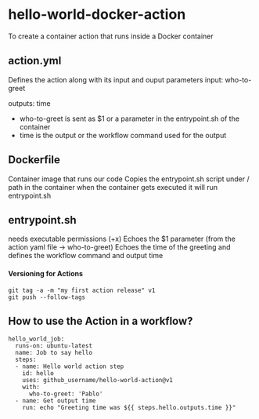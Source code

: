 # hello-world-docker-action
To create a container action that runs inside a Docker container

## action.yml
Defines the action along with its input and ouput parameters
input:
 who-to-greet
 
 outputs:
  time
  
- who-to-greet is sent as $1 or a parameter in the entrypoint.sh of the container
- time is the output or the workflow command used for the output

## Dockerfile
Container image that runs our code
Copies the entrypoint.sh script under / path in the container
when the container gets executed it will run entrypoint.sh

## entrypoint.sh
needs executable permissions (+x)
Echoes the $1 parameter (from the action yaml file -> who-to-greet)
Echoes the time of the greeting and defines the workflow command and output time


#### Versioning for Actions
```
git tag -a -m "my first action release" v1
git push --follow-tags
```


## How to use the Action in a workflow?
```
hello_world_job:
  runs-on: ubuntu-latest
  name: Job to say hello
  steps:
  - name: Hello world action step 
    id: hello 
    uses: github_username/hello-world-action@v1 
    with:
      who-to-greet: 'Pablo'
  - name: Get output time
    run: echo "Greeting time was ${{ steps.hello.outputs.time }}"
```
